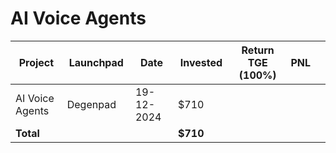 # AI Voice Agents



<table data-full-width="true"><thead><tr><th width="152">Project</th><th width="138">Launchpad</th><th width="132">Date</th><th width="133">Invested</th><th width="176">Return TGE (100%)</th><th>PNL</th><th></th></tr></thead><tbody><tr><td>AI Voice Agents</td><td>Degenpad</td><td>19-12-2024</td><td>$710</td><td></td><td></td><td></td></tr><tr><td><strong>Total</strong></td><td></td><td></td><td><strong>$710</strong></td><td></td><td></td><td></td></tr></tbody></table>

